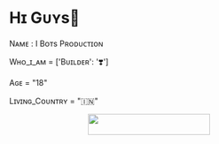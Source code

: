 # Hɪ Gᴜʏs👋
Nᴀᴍᴇ : I Bᴏᴛs Pʀᴏᴅᴜᴄᴛɪᴏɴ

Wʜᴏ_ɪ_ᴀᴍ = ['Bᴜɪʟᴅᴇʀ':  '❣️']

Aɢᴇ = "18"

Lɪᴠɪɴɢ_Cᴏᴜɴᴛʀʏ = "🇮🇳"


<p align="center"><a href="ɪ ʙᴏᴛꜱ ꜱᴜᴩᴩᴏʀᴛ?template=https://t.me/ibotssupport"> <img src="https://img.shields.io/badge/-I%20Bots%20Support-blue?style=for-the-badge&logo=heroku" width="220" height="38.45"/></a></p>
